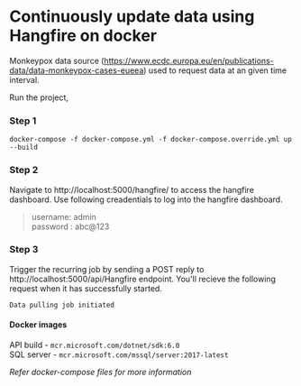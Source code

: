 # Continuously update data using Hangfire on docker

Monkeypox data source (https://www.ecdc.europa.eu/en/publications-data/data-monkeypox-cases-eueea) used to request data at an given time interval.

Run the project,

### Step 1

```docker
docker-compose -f docker-compose.yml -f docker-compose.override.yml up --build
```

### Step 2

Navigate to http://localhost:5000/hangfire/ to access the hangfire dashboard. Use following creadentials to log into the hangfire dashboard.

> username: admin  
> password : abc@123

### Step 3

Trigger the recurring job by sending a POST reply to http://localhost:5000/api/Hangfire endpoint. You'll recieve the following request when it has successfully started.

```
Data pulling job initiated
```

#### Docker images

API build - `mcr.microsoft.com/dotnet/sdk:6.0`  
SQL server - `mcr.microsoft.com/mssql/server:2017-latest`

_Refer docker-compose files for more information_
